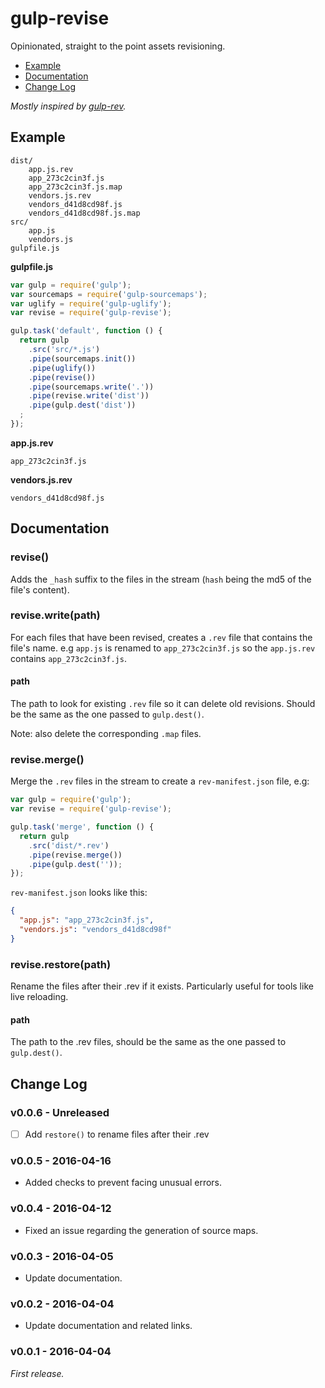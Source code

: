 # gulp-revise

Opinionated, straight to the point assets revisioning.

* [Example](#example)
* [Documentation](#documentation)
* [Change Log](#change-log)

*Mostly inspired by [gulp-rev](https://github.com/sindresorhus/gulp-rev).*

## Example

```
dist/
    app.js.rev
    app_273c2cin3f.js
    app_273c2cin3f.js.map
    vendors.js.rev
    vendors_d41d8cd98f.js
    vendors_d41d8cd98f.js.map
src/
    app.js
    vendors.js
gulpfile.js
```

**gulpfile.js**

```javascript
var gulp = require('gulp');
var sourcemaps = require('gulp-sourcemaps');
var uglify = require('gulp-uglify');
var revise = require('gulp-revise');

gulp.task('default', function () {
  return gulp
    .src('src/*.js')
    .pipe(sourcemaps.init())
    .pipe(uglify())
    .pipe(revise())
    .pipe(sourcemaps.write('.'))
    .pipe(revise.write('dist'))
    .pipe(gulp.dest('dist'))
  ;
});
```

**app.js.rev**

```
app_273c2cin3f.js
```

**vendors.js.rev**

```
vendors_d41d8cd98f.js
```

## Documentation

### revise()

Adds the `_hash` suffix to the files in the stream (`hash` being the md5 of the file's content).

### revise.write(path)

For each files that have been revised, creates a `.rev` file that contains the file's name.
e.g `app.js` is renamed to `app_273c2cin3f.js` so the `app.js.rev` contains `app_273c2cin3f.js`.

#### path

The path to look for existing `.rev` file so it can delete old revisions.
Should be the same as the one passed to `gulp.dest()`.

Note: also delete the corresponding `.map` files.

### revise.merge()

Merge the `.rev` files in the stream to create a `rev-manifest.json` file, e.g:

```javascript
var gulp = require('gulp');
var revise = require('gulp-revise');

gulp.task('merge', function () {
  return gulp
    .src('dist/*.rev')
    .pipe(revise.merge())
    .pipe(gulp.dest(''));
});
```

`rev-manifest.json` looks like this:

```json
{
  "app.js": "app_273c2cin3f.js",
  "vendors.js": "vendors_d41d8cd98f"
}
```

### revise.restore(path)

Rename the files after their .rev if it exists.
Particularly useful for tools like live reloading.

#### path

The path to the .rev files, should be the same as the one passed to `gulp.dest()`.

## Change Log

### v0.0.6 - Unreleased

* [ ] Add `restore()` to rename files after their .rev

### v0.0.5 - 2016-04-16

* Added checks to prevent facing unusual errors.

### v0.0.4 - 2016-04-12

* Fixed an issue regarding the generation of source maps.

### v0.0.3 - 2016-04-05

* Update documentation.

### v0.0.2 - 2016-04-04

* Update documentation and related links.

### v0.0.1 - 2016-04-04

*First release.*
